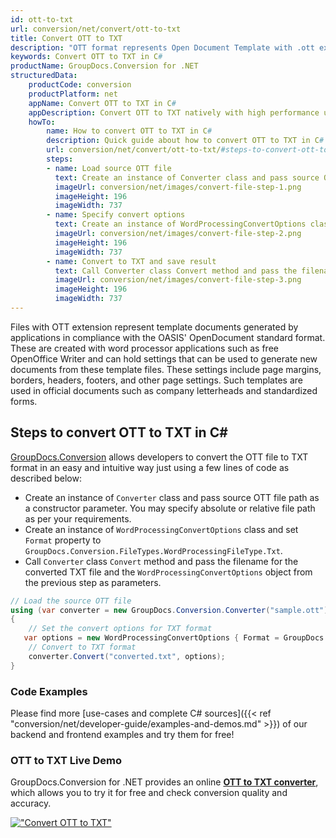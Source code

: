 ```yaml
---
id: ott-to-txt
url: conversion/net/convert/ott-to-txt
title: Convert OTT to TXT
description: "OTT format represents Open Document Template with .ott extension. Learn how to convert OTT to TXT file programmatically in C# language using GroupDocs.Conversion for .NET library."
keywords: Convert OTT to TXT in C#
productName: GroupDocs.Conversion for .NET
structuredData:
    productCode: conversion
    productPlatform: net
    appName: Convert OTT to TXT in C#
    appDescription: Convert OTT to TXT natively with high performance using C# language and server side GroupDocs.Conversion for .NET APIs, without the use of any software like Microsoft or Open Office.
    howTo:
        name: How to convert OTT to TXT in C# 
        description: Quick guide about how to convert OTT to TXT in C# with high performance and accuracy.
        url: conversion/net/convert/ott-to-txt/#steps-to-convert-ott-to-txt-in-c
        steps:
        - name: Load source OTT file 
          text: Create an instance of Converter class and pass source OTT file path as a constructor parameter. You may specify absolute or relative file path as per your requirements. 
          imageUrl: conversion/net/images/convert-file-step-1.png
          imageHeight: 196
          imageWidth: 737
        - name: Specify convert options 
          text: Create an instance of WordProcessingConvertOptions class.
          imageUrl: conversion/net/images/convert-file-step-2.png
          imageHeight: 196
          imageWidth: 737
        - name: Convert to TXT and save result 
          text: Call Converter class Convert method and pass the filename for the converted HTML file and the WordProcessingConvertOptions object from the previous step as parameters.
          imageUrl: conversion/net/images/convert-file-step-3.png
          imageHeight: 196
          imageWidth: 737
---
```


Files with OTT extension represent template documents generated by applications in compliance with the OASIS' OpenDocument standard format. These are created with word processor applications such as free OpenOffice Writer and can hold settings that can be used to generate new documents from these template files. These settings include page margins, borders, headers, footers, and other page settings. Such templates are used in official documents such as company letterheads and standardized forms.

## Steps to convert OTT to TXT in C#

[GroupDocs.Conversion](https://products.groupdocs.com/conversion/net) allows developers to convert the OTT file to TXT format in an easy and intuitive way just using a few lines of code as described below:

* Create an instance of `Converter` class and pass source OTT file path as a constructor parameter. You may specify absolute or relative file path as per your requirements. 
* Create an instance of `WordProcessingConvertOptions` class and set `Format` property to `GroupDocs.Conversion.FileTypes.WordProcessingFileType.Txt`.
* Call `Converter` class `Convert` method and pass the filename for the converted TXT file and the `WordProcessingConvertOptions` object from the previous step as parameters.

```csharp
// Load the source OTT file
using (var converter = new GroupDocs.Conversion.Converter("sample.ott"))
{
    // Set the convert options for TXT format
   var options = new WordProcessingConvertOptions { Format = GroupDocs.Conversion.FileTypes.WordProcessingFileType.Txt };
    // Convert to TXT format
    converter.Convert("converted.txt", options);
}
```

### Code Examples

Please find more [use-cases and complete C# sources]({{< ref "conversion/net/developer-guide/examples-and-demos.md" >}}) of our backend and frontend examples and try them for free!

### OTT to TXT Live Demo

GroupDocs.Conversion for .NET provides an online [**OTT to TXT converter**](https://products.groupdocs.app/conversion/ott-to-txt), which allows you to try it for free and check conversion quality and accuracy.

[!["Convert OTT to TXT"](conversion/net/images/convert-to-txt/convert-ott-to-txt.png)](https://products.groupdocs.app/conversion/ott-to-txt)